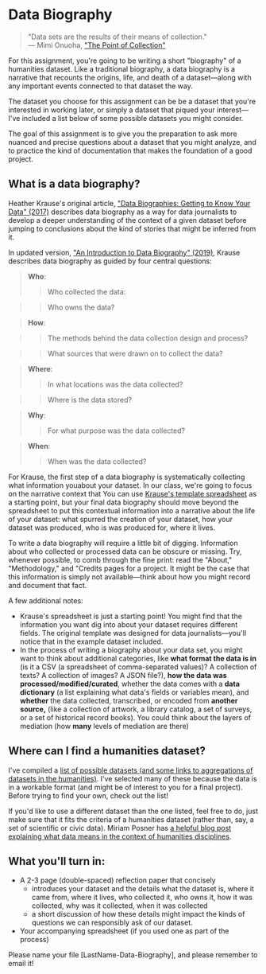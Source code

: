 # Data Biography


> "Data sets are the results of their means of collection."   
> –– Mimi Onuoha, ["The Point of Collection"](https://points.datasociety.net/the-point-of-collection-8ee44ad7c2fa)

For this assignment, you're going to be writing a short "biography" of a humanities dataset. Like a traditional biography,  a data biography is a narrative that recounts the origins, life, and death of a dataset––along with any important events connected to that dataset the way. 

The dataset you choose for this assignment can be be a dataset that you're interested in working later, or simply a dataset that piqued your interest––I've included a list below of some possible datasets you might consider.

The goal of this assignment is to give you the preparation to ask more nuanced and precise questions about a dataset that you might analyze, and to practice the kind of documentation that makes the foundation of a good project.

## What is a data biography? 

Heather Krause's original article, ["Data Biographies: Getting to Know Your Data" (2017)](https://gijn.org/2017/03/27/data-biographies-getting-to-know-your-data/) describes data biography as a way for data journalists to develop a deeper understanding of the context of a given dataset before jumping to conclusions about the kind of stories that might be inferred from it. 

In updated version, ["An Introduction to Data Biography" (2019)](https://weallcount.com/2019/01/21/an-introduction-to-the-data-biography/), Krause describes data biography as guided by four central  questions:


> **Who**:
> > Who collected the data:

> >  Who owns the data?

> **How**:

>> The methods behind the data collection design and process?

>> What sources that were drawn on to collect the data?

>**Where**:
>>In what locations was the data collected?

>>Where is the data stored?


>**Why**:
>> For what purpose was the data collected?

>**When**:
>> When was the data collected?



For Krause, the first step of a data biography is systematically collecting what information  youabout your dataset. In our class, we're going to focus on the narrative context that You can use [Krause's template spreadsheet](https://docs.google.com/spreadsheets/d/1Ych5dzBfGLoQGYb-Jtq6VMn0PKdj_Y_tk6nGjopEduw/edit#gid=0) as a starting point, but your final data biography should move beyond the spreadsheet to put this contextual information into a narrative about the life of your dataset: what spurred the creation of your dataset, how your dataset was produced, who is was produced for, where it lives.

To write a data biography will require a little bit of digging. Information about who collected or processed data can be obscure or missing. Try, whenever possible, to comb through the fine print: read the "About," "Methodology," and "Credits pages for a project. It might be the case that this information is simply not available––think about how you might record and document that fact.


A few additional notes: 
- Krause's spreadsheet is just a starting point! You might find that the information you want dig into about your dataset requires different fields. The original template was designed for data journalists––you'll notice that in the example dataset included. 
- In the process of writing a biography about your data set, you might want to think about additional categories, like **what format the data is in** (is it a CSV (a spreadsheet of comma-separated values)? A collection of texts? A collection of images? A JSON file?), **how the data was processed/modified/curated**, whether the data comes with a  **data dictionary** (a list explaining what data's fields or variables mean), and **whether** the data collected, transcribed, or encoded from **another source,** (like a collection of artwork, a library catalog, a set of surveys, or a set of historical record books). You could think about the layers of mediation (how **many** levels of mediation are there)

## Where can I find a humanities dataset?


I've compiled a [list of possible datasets (and some links to aggregations of datasets in the humanities)](../_datasets/datasets.md). I've selected many of these because the data is in a workable format (and might be of interest to you for a final project). Before trying to find your own, check out the list!

If you'd like to use a different dataset than the one listed, feel free to do, just make sure that it fits the criteria of a humanities dataset (rather than, say, a set of scientific or civic data). Miriam Posner has [a helpful blog post explaining what data means in the context of humanities disciplines](http://miriamposner.com/blog/humanities-data-a-necessary-contradiction/).  

## What you'll turn in:

-  A 2-3 page (double-spaced) reflection paper that concisely
	-   introduces your dataset and the details what the dataset is, where it came from, where it lives, who collected it, who owns it, how it was collected, why was it collected, when it was collected
	-   a short discussion of how these details might impact the kinds of questions we can responsibly ask of our dataset.
- Your accompanying spreadsheet (if you used one as part of the process)

Please name your file [LastName-Data-Biography], and please remember to email it!